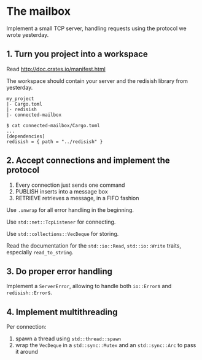 # The mailbox

Implement a small TCP server, handling requests using the protocol we wrote yesterday.

## 1. Turn you project into a workspace

Read http://doc.crates.io/manifest.html

The workspace should contain your server and the redisish library from yesterday.

```
my_project
|- Cargo.toml
|- redisish
|- connected-mailbox
```

```
$ cat connected-mailbox/Cargo.toml
...
[dependencies]
redisish = { path = "../redisish" }
```

## 2. Accept connections and implement the protocol

1. Every connection just sends one command
2. PUBLISH inserts into a message box
3. RETRIEVE retrieves a message, in a FIFO fashion

Use `.unwrap` for all error handling in the beginning.

Use `std::net::TcpListener` for connecting.

Use `std::collections::VecDeque` for storing.

Read the documentation for the `std::io::Read`, `std::io::Write` traits, especially `read_to_string`.

## 3. Do proper error handling

Implement a `ServerError`, allowing to handle both `io::Error`s and `redisish::Error`s.

## 4. Implement multithreading

Per connection:

1. spawn a thread using `std::thread::spawn`
2. wrap the `VecDeque` in a `std::sync::Mutex` and an `std::sync::Arc` to pass it around


